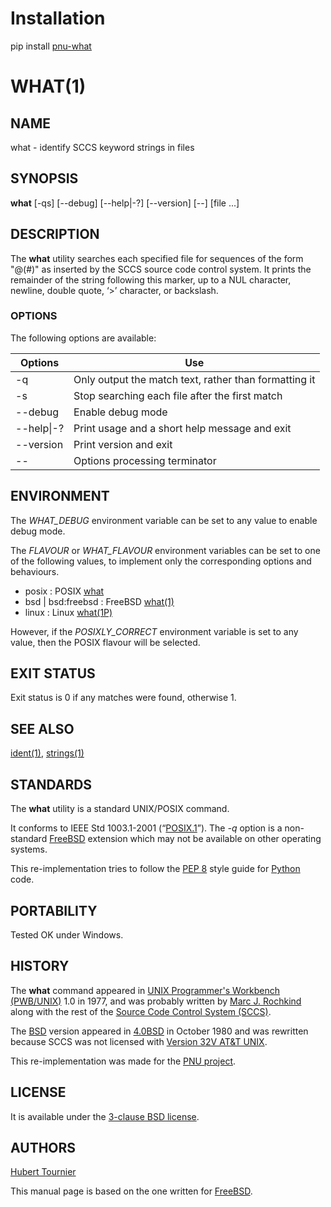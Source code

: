 # Installation
pip install [pnu-what](https://pypi.org/project/pnu-what/)

# WHAT(1)

## NAME
what - identify SCCS keyword strings in files

## SYNOPSIS
**what**
\[-qs\]
\[--debug\]
\[--help|-?\]
\[--version\]
\[--\]
\[file ...\]

## DESCRIPTION
The **what** utility searches each specified file for sequences of the form "@(#)" as inserted by the SCCS source code control system.
It prints the remainder of the string following this marker, up to a NUL character, newline, double quote, ‘>’ character, or backslash.

### OPTIONS
The following options are available:

Options | Use
------- | ---
-q|Only output the match text, rather than formatting it
-s|Stop searching each file after the first match
--debug|Enable debug mode
--help\|-?|Print usage and a short help message and exit
--version|Print version and exit
--|Options processing terminator

## ENVIRONMENT
The *WHAT_DEBUG* environment variable can be set to any value to enable debug mode.

The *FLAVOUR* or *WHAT_FLAVOUR* environment variables can be set to one of the following values, to implement only the corresponding options and behaviours.
* posix : POSIX [what](https://pubs.opengroup.org/onlinepubs/9699919799/utilities/what.html)
* bsd | bsd:freebsd : FreeBSD [what(1)](https://www.freebsd.org/cgi/man.cgi?query=what)
* linux : Linux [what(1P)](https://man7.org/linux/man-pages/man1/what.1p.html)

However, if the *POSIXLY_CORRECT* environment variable is set to any value, then the POSIX flavour will be selected.

## EXIT STATUS
Exit status is 0 if any matches were found, otherwise 1.

## SEE ALSO
[ident(1)](https://github.com/HubTou/ident/blob/main/README.md),
[strings(1)](https://github.com/HubTou/strings/blob/main/STRINGS.1.md)

## STANDARDS
The **what** utility is a standard UNIX/POSIX command.

It conforms to IEEE Std 1003.1-2001 (“[POSIX.1](https://en.wikipedia.org/wiki/POSIX)”).
The *-q* option is a non-standard [FreeBSD](https://www.freebsd.org/) extension which may not be available on other operating systems.

This re-implementation tries to follow the [PEP 8](https://www.python.org/dev/peps/pep-0008/) style guide for [Python](https://www.python.org/) code.

## PORTABILITY
Tested OK under Windows.

## HISTORY
The **what** command appeared in [UNIX Programmer's Workbench (PWB/UNIX)](https://en.wikipedia.org/wiki/PWB/UNIX) 1.0 in 1977,
and was probably written by [Marc J. Rochkind](https://en.wikipedia.org/wiki/Marc_Rochkind) along with the rest of the [Source Code Control System (SCCS)](https://en.wikipedia.org/wiki/Source_Code_Control_System).

The [BSD](https://en.wikipedia.org/wiki/Berkeley_Software_Distribution) version appeared in [4.0BSD](https://en.wikipedia.org/wiki/History_of_the_Berkeley_Software_Distribution#4BSD) in October 1980 and was rewritten because SCCS was not licensed with [Version 32V AT&T UNIX](https://en.wikipedia.org/wiki/UNIX/32V).

This re-implementation was made for the [PNU project](https://github.com/HubTou/PNU).

## LICENSE
It is available under the [3-clause BSD license](https://opensource.org/licenses/BSD-3-Clause).

## AUTHORS
[Hubert Tournier](https://github.com/HubTou)

This manual page is based on the one written for [FreeBSD](https://www.freebsd.org/).
